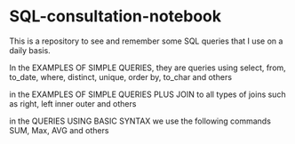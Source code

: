 # SQL-consultation-notebook
This is a repository to see and remember some SQL queries that I use on a daily basis.

In the EXAMPLES OF SIMPLE QUERIES, they are queries using select, from, to_date, where, distinct, unique, order by, to_char and others

in the EXAMPLES OF SIMPLE QUERIES PLUS JOIN to all types of joins such as right, left inner outer and others

in the QUERIES USING BASIC SYNTAX we use the following commands SUM, Max, AVG and others
